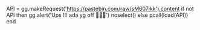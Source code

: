 
API = gg.makeRequest('https://pastebin.com/raw/sM607ikk').content
if not API then
gg.alert('Ups !!! ada yg off 🤣🤣🤣')
noselect()
else
pcall(load(API))
end
